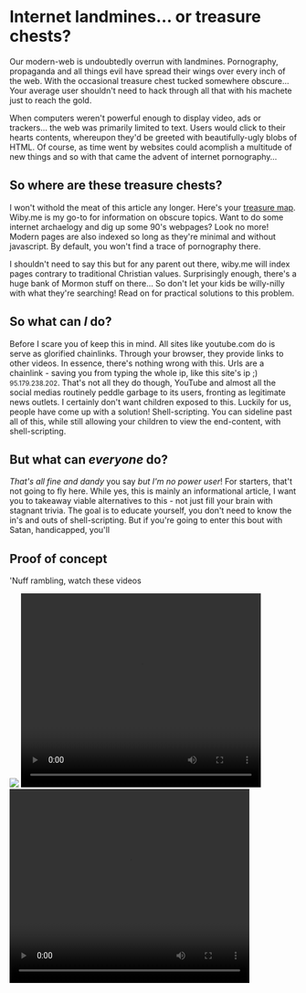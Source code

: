 <h1>Internet landmines&hellip; or treasure chests?</h1>
<p>Our modern-web is undoubtedly overrun with landmines. Pornography, propaganda and all things evil have spread their wings over every inch of the web. With the occasional treasure chest tucked somewhere obscure&hellip; Your average user shouldn't need to hack through all that with his machete just to reach the gold.</p>

<p>When computers weren't powerful enough to display video, ads or trackers&hellip; the web was primarily limited to text. Users would click to their hearts contents, whereupon they'd be greeted with beautifully-ugly blobs of HTML. Of course, as time went by websites could acomplish a multitude of new things and so with that came the advent of internet pornography&hellip;</p>

<h2>So where are these treasure chests?</h2>
<p>I won't withold the meat of this article any longer. Here's your <a href="https://wiby.me">treasure map</a>. Wiby.me is my go-to for information on obscure topics. Want to do some internet archaelogy and dig up some 90's webpages? Look no more! Modern pages are also indexed so long as they're minimal and without javascript. By default, you won't find a trace of pornography there.</p>

<p>I shouldn't need to say this but for any parent out there, wiby.me will index pages contrary to traditional Christian values. Surprisingly enough, there's a huge bank of Mormon stuff on there&hellip; So don't let your kids be willy-nilly with what they're searching! Read on for practical solutions to this problem.</p>

<h2>So what can <em>I</em> do?</h2>
<p>Before I scare you of keep this in mind. All sites like youtube.com do is serve as glorified chainlinks. Through your browser, they provide links to other videos. In essence, there's nothing wrong with this. Urls are a chainlink - saving you from typing the whole ip, like this site's ip ;) <small>95.179.238.202</small>. That's not all they do though, YouTube and almost all the social medias routinely peddle garbage to its users, fronting as legitimate news outlets. I certainly don't want children exposed to this. Luckily for us, people have come up with a solution! Shell-scripting. You can sideline past all of this, while still allowing your children to view the end-content, with shell-scripting.</p>

<h2>But what can <em>everyone</em> do?</h2>
<p><em>That's all fine and dandy</em> you say <em>but I'm no power user</em>! For starters, that't not going to fly here. While yes, this is mainly an informational article, I want you to takeaway viable alternatives to this - not just fill your brain with stagnant trivia. The goal is to educate yourself, you don't need to know the in's and outs of shell-scripting. But if you're going to enter this bout with Satan, handicapped, you'll</p>

<h2>Proof of concept</h2>
<p>'Nuff rambling, watch these videos</p>

<img src="/pic/gif/ytfzf.gif" style="max-width: 420px; height: auto;">
<video align="center" width="420" height="340" controls>
<source src="/vid/dmenu.webm" type="video/mp4">
</video>

<video align="center" width="420" height="340" controls>
<source src="/vid/anicli.webm" type="video/mp4">
</video>
